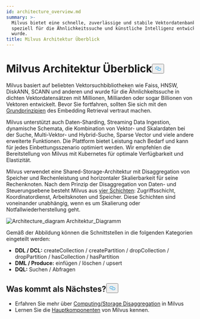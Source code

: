 ```yaml
---
id: architecture_overview.md
summary: >-
  Milvus bietet eine schnelle, zuverlässige und stabile Vektordatenbank, die
  speziell für die Ähnlichkeitssuche und künstliche Intelligenz entwickelt
  wurde.
title: Milvus Architektur Überblick
---
```


<h1 id="Milvus-Architecture-Overview" class="common-anchor-header">Milvus Architektur Überblick<button data-href="#Milvus-Architecture-Overview" class="anchor-icon" translate="no">
      <svg translate="no"
        aria-hidden="true"
        focusable="false"
        height="20"
        version="1.1"
        viewBox="0 0 16 16"
        width="16"
      >
        <path
          fill="#0092E4"
          fill-rule="evenodd"
          d="M4 9h1v1H4c-1.5 0-3-1.69-3-3.5S2.55 3 4 3h4c1.45 0 3 1.69 3 3.5 0 1.41-.91 2.72-2 3.25V8.59c.58-.45 1-1.27 1-2.09C10 5.22 8.98 4 8 4H4c-.98 0-2 1.22-2 2.5S3 9 4 9zm9-3h-1v1h1c1 0 2 1.22 2 2.5S13.98 12 13 12H9c-.98 0-2-1.22-2-2.5 0-.83.42-1.64 1-2.09V6.25c-1.09.53-2 1.84-2 3.25C6 11.31 7.55 13 9 13h4c1.45 0 3-1.69 3-3.5S14.5 6 13 6z"
        ></path>
      </svg>
    </button></h1><p>Milvus basiert auf beliebten Vektorsuchbibliotheken wie Faiss, HNSW, DiskANN, SCANN und anderen und wurde für die Ähnlichkeitssuche in dichten Vektordatensätzen mit Millionen, Milliarden oder sogar Billionen von Vektoren entwickelt. Bevor Sie fortfahren, sollten Sie sich mit den <a href="/docs/de/v2.5.x/glossary.md">Grundprinzipien</a> des Embedding Retrieval vertraut machen.</p>
<p>Milvus unterstützt auch Daten-Sharding, Streaming Data Ingestion, dynamische Schemata, die Kombination von Vektor- und Skalardaten bei der Suche, Multi-Vektor- und Hybrid-Suche, Sparse Vector und viele andere erweiterte Funktionen. Die Plattform bietet Leistung nach Bedarf und kann für jedes Einbettungsszenario optimiert werden. Wir empfehlen die Bereitstellung von Milvus mit Kubernetes für optimale Verfügbarkeit und Elastizität.</p>
<p>Milvus verwendet eine Shared-Storage-Architektur mit Disaggregation von Speicher und Rechenleistung und horizontaler Skalierbarkeit für seine Rechenknoten. Nach dem Prinzip der Disaggregation von Daten- und Steuerungsebene besteht Milvus aus <a href="/docs/de/v2.5.x/four_layers.md">vier Schichten</a>: Zugriffsschicht, Koordinatordienst, Arbeitsknoten und Speicher. Diese Schichten sind voneinander unabhängig, wenn es um Skalierung oder Notfallwiederherstellung geht.</p>
<p>
  
   <span class="img-wrapper"> <img translate="no" src="/docs/v2.5.x/assets/milvus_architecture.png" alt="Architecture_diagram" class="doc-image" id="architecture_diagram" />
   </span> <span class="img-wrapper"> <span>Architektur_Diagramm</span> </span></p>
<p>Gemäß der Abbildung können die Schnittstellen in die folgenden Kategorien eingeteilt werden:</p>
<ul>
<li><strong>DDL / DCL:</strong> createCollection / createPartition / dropCollection / dropPartition / hasCollection / hasPartition</li>
<li><strong>DML / Produce:</strong> einfügen / löschen / upsert</li>
<li><strong>DQL:</strong> Suchen / Abfragen</li>
</ul>
<h2 id="Whats-next" class="common-anchor-header">Was kommt als Nächstes?<button data-href="#Whats-next" class="anchor-icon" translate="no">
      <svg translate="no"
        aria-hidden="true"
        focusable="false"
        height="20"
        version="1.1"
        viewBox="0 0 16 16"
        width="16"
      >
        <path
          fill="#0092E4"
          fill-rule="evenodd"
          d="M4 9h1v1H4c-1.5 0-3-1.69-3-3.5S2.55 3 4 3h4c1.45 0 3 1.69 3 3.5 0 1.41-.91 2.72-2 3.25V8.59c.58-.45 1-1.27 1-2.09C10 5.22 8.98 4 8 4H4c-.98 0-2 1.22-2 2.5S3 9 4 9zm9-3h-1v1h1c1 0 2 1.22 2 2.5S13.98 12 13 12H9c-.98 0-2-1.22-2-2.5 0-.83.42-1.64 1-2.09V6.25c-1.09.53-2 1.84-2 3.25C6 11.31 7.55 13 9 13h4c1.45 0 3-1.69 3-3.5S14.5 6 13 6z"
        ></path>
      </svg>
    </button></h2><ul>
<li>Erfahren Sie mehr über <a href="/docs/de/v2.5.x/four_layers.md">Computing/Storage Disaggregation</a> in Milvus</li>
<li>Lernen Sie die <a href="/docs/de/v2.5.x/main_components.md">Hauptkomponenten</a> von Milvus kennen.</li>
</ul>
